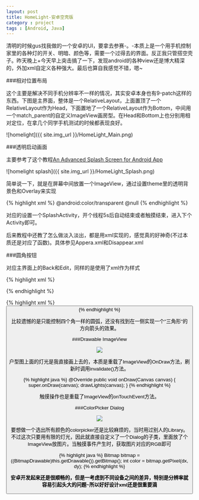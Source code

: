 ```yaml
---
layout: post
title: HomeLight-安卓空壳版
category : project
tags : [Android, Java]
---
```


清明的时候gus找我做的一个安卓的UI，要拿去参赛-。-本质上是一个用手机控制家里的各种灯的开关、明暗、颜色等，需要一个过得去的界面。反正我只管搭空壳子。昨天晚上+今天早上突击搞了一下，发现android的各种view还是博大精深的，外加xml自定义各种强大。最后也算自我感觉不错，嗯~

###相对位置布局

这个主要是解决不同手机分辨率不一样的情况，其实安卓本身也有9-patch这样的东西。下图是主界面，整体是一个RelativeLayout，上面置顶了一个RelativeLayout作为Head，下面置地了一个RelativeLayout作为Bottom，中间用一个match_parent的自定义ImageView画房型。在Head和Bottom上也分别用相对定位，在拿几个同学手机测试的时候都表现良好。

![homelight]({{ site.img_url }}/HomeLight_Main.png)

###透明启动画面

主要参考了这个教程[An Advanced Splash Screen for Android App](http://www.codeproject.com/Articles/113831/An-Advanced-Splash-Screen-for-Android-App)

![homelight splash]({{ site.img_url }}/HomeLight_Splash.png)

简单说一下，就是在屏幕中间放置一个ImageView，通过设置theme里的透明背景色和Overlay来实现

{% highlight xml %}
<item name="android:windowBackground">@android:color/transparent</item>
<item name="android:windowContentOverlay">@null</item>
{% endhighlight %}

对应的设置一个SplashActivity，开个线程5s后自动结束或者触摸结束，进入下个Activity即可。

后来教程中还教了怎么做淡入淡出，都是用xml实现的，感觉真的好神奇(不过本质还是对应了函数)。具体参见Appera.xml和Disappear.xml

###圆角按钮

对应主界面上的Back和Edit，同样的是使用了xml作为样式

{% highlight xml %}
<?xml version="1.0" encoding="UTF-8"?>   
<shape xmlns:android="http://schemas.android.com/apk/res/android" android:shape="rectangle">   
    <solid android:color="@color/lightgray" />
    <corners android:radius="7dp"/>   
    <padding android:left="14dp" android:top="8dp" android:right="14dp" android:bottom="8dp" /> 
</shape>  
{% endhighlight %}

{% highlight xml %}
<Button
    android:id="@+id/main_edit"
    android:layout_width="wrap_content"
    android:layout_height="wrap_content"
    android:layout_alignParentRight="true"
    android:layout_centerVertical="true"
    android:layout_marginRight="16dp"
    android:text="@string/main_edit"
    android:textSize="16dp"
    android:textStyle="bold"
    android:textColor="@android:color/white"
    android:background="@layout/roundbutton" />
{% endhighlight %}

比较遗憾的是只能控制四个角一样的圆弧，还没有找到在一侧实现一个"三角形"的方向箭头的效果。

###Drawable ImageView

<img src="/assets/images/blog/HomeLight_Main2.png"/>

户型图上面的灯光是我直接画上去的，本质是重载了ImageView的OnDraw方法，刷新时调用invalidate()方法。

{% highlight java %}
@Override
public void onDraw(Canvas canvas) {
  super.onDraw(canvas);
  drawLights(canvas);
}
{% endhighlight %}

触摸操作也是重载了ImageView的onTouchEvent方法。

###ColorPicker Dialog

<img src="/assets/images/blog/HomeLight_ColorPicker.png"/>

要想做一个选出所有颜色的colorpicker还是比较麻烦的，当时用过别人的Library。不过这次只要用有限的灯光，因此就直接自定义了一个Dialog的子类，里面放了个ImageView放图片。当触摸事件产生时，获取图片对应的RGB即可

{% highlight java %}
Bitmap bitmap = ((BitmapDrawable)this.getDrawable()).getBitmap();
int color = bitmap.getPixel(dx, dy);
{% endhighlight %}

**安卓开发起来还是很顺畅的，但是一考虑到不同设备之间的差异，特别是分辨率就容易引起头大的问题~所以好好设计xml还是很重要滴**
